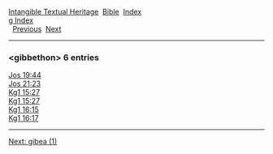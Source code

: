 [Intangible Textual Heritage](../../index)  [Bible](../index) 
[Index](index)   
[g Index](_g_)  
  [Previous](c04729)  [Next](c04731) 

------------------------------------------------------------------------

### &lt;gibbethon&gt; 6 entries

[Jos 19:44](../kjv/jos019.htm#044)  
[Jos 21:23](../kjv/jos021.htm#023)  
[Kg1 15:27](../kjv/kg1015.htm#027)  
[Kg1 15:27](../kjv/kg1015.htm#027)  
[Kg1 16:15](../kjv/kg1016.htm#015)  
[Kg1 16:17](../kjv/kg1016.htm#017)  

------------------------------------------------------------------------

[Next: gibea (1)](c04731)
